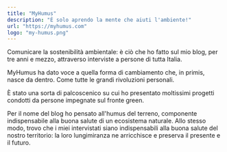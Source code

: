 ```yaml
---
title: "MyHumus"
description: "È solo aprendo la mente che aiuti l'ambiente!"
url: "https://myhumus.com"
logo: "my-humus.png"
---
```


Comunicare la sostenibilità ambientale: è ciò che ho fatto sul mio blog, per tre anni e mezzo, attraverso interviste a persone di tutta Italia.

MyHumus ha dato voce a quella forma di cambiamento che, in primis, nasce da dentro. Come tutte le grandi rivoluzioni personali.

È stato una sorta di palcoscenico su cui ho presentato moltissimi progetti condotti da persone impegnate sul fronte green.

Per il nome del blog ho pensato all'humus del terreno, componente indispensabile alla buona salute di un ecosistema naturale. Allo stesso modo, trovo che i miei intervistati siano indispensabili alla buona salute del nostro territorio: la loro lungimiranza ne arricchisce e preserva il presente e il futuro.
